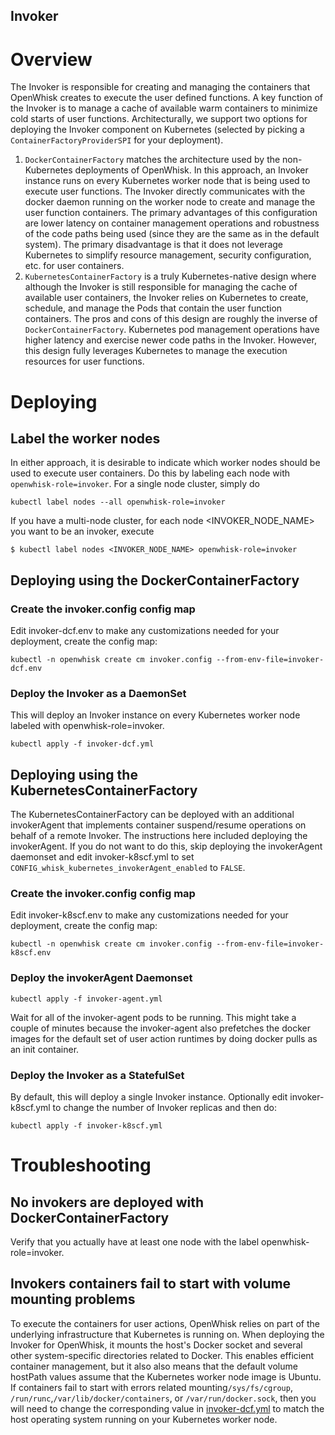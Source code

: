 Invoker
-------

# Overview

The Invoker is responsible for creating and managing the containers
that OpenWhisk creates to execute the user defined functions.  A key
function of the Invoker is to manage a cache of available warm
containers to minimize cold starts of user functions.
Architecturally, we support two options for deploying the Invoker
component on Kubernetes (selected by picking a
`ContainerFactoryProviderSPI` for your deployment).
  1. `DockerContainerFactory` matches the architecture used by the
      non-Kubernetes deployments of OpenWhisk.  In this approach, an
      Invoker instance runs on every Kubernetes worker node that is
      being used to execute user functions.  The Invoker directly
      communicates with the docker daemon running on the worker node
      to create and manage the user function containers.  The primary
      advantages of this configuration are lower latency on container
      management operations and robustness of the code paths being
      used (since they are the same as in the default system).  The
      primary disadvantage is that it does not leverage Kubernetes to
      simplify resource management, security configuration, etc. for
      user containers.
  2. `KubernetesContainerFactory` is a truly Kubernetes-native design
      where although the Invoker is still responsible for managing the
      cache of available user containers, the Invoker relies on Kubernetes to
      create, schedule, and manage the Pods that contain the user function
      containers. The pros and cons of this design are roughly the
      inverse of `DockerContainerFactory`.  Kubernetes pod management
      operations have higher latency and exercise newer code paths in
      the Invoker.  However, this design fully leverages Kubernetes to
      manage the execution resources for user functions.

# Deploying

## Label the worker nodes

In either approach, it is desirable to indicate which worker nodes
should be used to execute user containers.  Do this by labeling each
node with `openwhisk-role=invoker`.  For a single node cluster, simply do
```
kubectl label nodes --all openwhisk-role=invoker
```
If you have a multi-node cluster, for each node <INVOKER_NODE_NAME>
you want to be an invoker, execute
```
$ kubectl label nodes <INVOKER_NODE_NAME> openwhisk-role=invoker
```

## Deploying using the DockerContainerFactory

### Create the invoker.config config map

Edit invoker-dcf.env to make any customizations needed for your
deployment, create the config map:
```
kubectl -n openwhisk create cm invoker.config --from-env-file=invoker-dcf.env
```

### Deploy the Invoker as a DaemonSet

This will deploy an Invoker instance on every Kubernetes worker node
labeled with openwhisk-role=invoker.
```
kubectl apply -f invoker-dcf.yml
```

## Deploying using the KubernetesContainerFactory

The KubernetesContainerFactory can be deployed with an additional
invokerAgent that implements container suspend/resume operations on
behalf of a remote Invoker.  The instructions here included deploying
the invokerAgent.  If you do not want to do this, skip deploying the
invokerAgent daemonset and edit invoker-k8scf.yml to set
`CONFIG_whisk_kubernetes_invokerAgent_enabled` to `FALSE`.

### Create the invoker.config config map

Edit invoker-k8scf.env to make any customizations needed for your
deployment, create the config map:
```
kubectl -n openwhisk create cm invoker.config --from-env-file=invoker-k8scf.env
```

### Deploy the invokerAgent Daemonset
```
kubectl apply -f invoker-agent.yml
```
Wait for all of the invoker-agent pods to be running.  This might take a
couple of minutes because the invoker-agent also prefetches the docker images
for the default set of user action runtimes by doing docker pulls as an
init container.

### Deploy the Invoker as a StatefulSet

By default, this will deploy a single Invoker instance.  Optionally
edit invoker-k8scf.yml to change the number of Invoker replicas and
then do:
```
kubectl apply -f invoker-k8scf.yml
```


# Troubleshooting
## No invokers are deployed with DockerContainerFactory

Verify that you actually have at least one node with the label openwhisk-role=invoker.

## Invokers containers fail to start with volume mounting problems

To execute the containers for user actions, OpenWhisk relies on part
of the underlying infrastructure that Kubernetes is running on. When
deploying the Invoker for OpenWhisk, it mounts the host's Docker
socket and several other system-specific directories related to
Docker. This enables efficient container management, but it also also
means that the default volume hostPath values assume that the Kubernetes worker
node image is Ubuntu. If containers fail to start with errors related
mounting`/sys/fs/cgroup`, `/run/runc`,`/var/lib/docker/containers`, or
`/var/run/docker.sock`, then you will need to change the corresponding
value in [invoker-dcf.yml](invoker-dcf.yml) to match the host operating system
running on your Kubernetes worker node.
